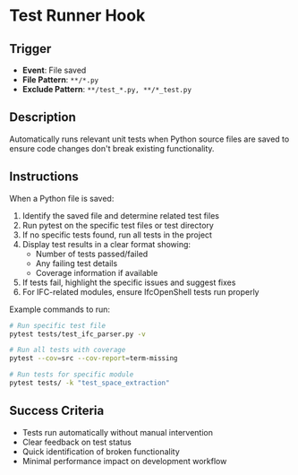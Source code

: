 # Test Runner Hook

## Trigger
- **Event**: File saved
- **File Pattern**: `**/*.py`
- **Exclude Pattern**: `**/test_*.py, **/*_test.py`

## Description
Automatically runs relevant unit tests when Python source files are saved to ensure code changes don't break existing functionality.

## Instructions
When a Python file is saved:

1. Identify the saved file and determine related test files
2. Run pytest on the specific test files or test directory
3. If no specific tests found, run all tests in the project
4. Display test results in a clear format showing:
   - Number of tests passed/failed
   - Any failing test details
   - Coverage information if available
5. If tests fail, highlight the specific issues and suggest fixes
6. For IFC-related modules, ensure IfcOpenShell tests run properly

Example commands to run:
```bash
# Run specific test file
pytest tests/test_ifc_parser.py -v

# Run all tests with coverage
pytest --cov=src --cov-report=term-missing

# Run tests for specific module
pytest tests/ -k "test_space_extraction"
```

## Success Criteria
- Tests run automatically without manual intervention
- Clear feedback on test status
- Quick identification of broken functionality
- Minimal performance impact on development workflow